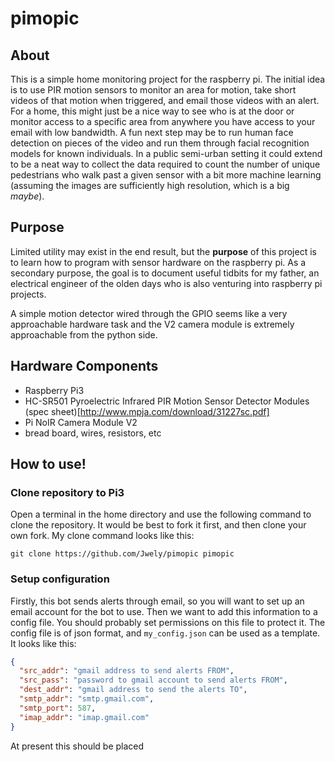 # pimopic
## About
This is a simple home monitoring project for the raspberry pi. The initial idea is to use PIR motion sensors to monitor
an area for motion, take short videos of that motion when triggered, and email those videos with an alert. For a home, this
might just be a nice way to see who is at the door or monitor access to a specific area from anywhere you have access to 
your email with low bandwidth. A fun next step may be to run human face detection on pieces of the video and run them through facial recognition models for known individuals. In a public semi-urban setting it could extend to be a neat way to collect the data required to 
count the number of unique pedestrians who walk past a given sensor with a bit more machine learning 
(assuming the images are sufficiently high resolution, which is a big *maybe*).

## Purpose
Limited utility may exist in the end result, but the **purpose** of this project is to learn
how to program with sensor hardware on the raspberry pi. As a secondary purpose, the goal is to document useful tidbits for my father, an electrical engineer of the olden days who is also venturing into raspberry pi projects.  

A simple motion detector wired through the GPIO seems like a very 
approachable hardware task and the V2 camera module is extremely approachable from the python side.

## Hardware Components
* Raspberry Pi3 
* HC-SR501 Pyroelectric Infrared PIR Motion Sensor Detector Modules (spec sheet)[http://www.mpja.com/download/31227sc.pdf]
* Pi NoIR Camera Module V2
* bread board, wires, resistors, etc

## How to use!

### Clone repository to Pi3
Open a terminal in the home directory and use the following command to clone the repository. It would be best to fork it first, and then clone your own fork. My clone command looks like this:

`git clone https://github.com/Jwely/pimopic pimopic`

### Setup configuration
Firstly, this bot sends alerts through email, so you will want to set up an email account for the bot to use.
Then we want to add this information to a config file. You should probably set permissions on this file to protect it.
The config file is of json format, and `my_config.json` can be used as a template. It looks like this:

```json
{
  "src_addr": "gmail address to send alerts FROM",
  "src_pass": "password to gmail account to send alerts FROM",
  "dest_addr": "gmail address to send the alerts TO",
  "smtp_addr": "smtp.gmail.com",
  "smtp_port": 587,
  "imap_addr": "imap.gmail.com"
}
```

At present this should be placed
